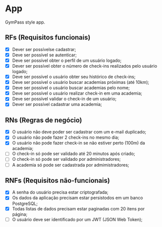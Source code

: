 # App

GymPass style app.

## RFs (Requisitos funcionais)

- [x] Dever ser possívelse cadastrar;
- [x] Deve ser possível se autenticar;
- [x] Deve ser possível obter o perfil de um usuário logado;
- [x] Dever ser possível obter o número de check-ins realizados pelo usuário logado;
- [x] Deve ser possível o usuário obter seu histórico de check-ins;
- [x] Deve ser possível o usuário buscar academias próximas (até 10km);
- [x] Deve ser possível o usuário buscar academias pelo nome;
- [x] Deve ser possível o usuário realizar check-in em uma academia;
- [x] Deve ser possível validar o check-in de um usuário;
- [x] Dever ser possível cadastrar uma academia;

## RNs (Regras de negócio)

- [x] O usuário não deve poder ser cadastrar com um e-mail duplicado;
- [x] O usuário não pode fazer 2 check-ins no mesmo dia;
- [x] O usuário não pode fazer check-in se não estiver perto (100m) da academia;
- [ ] O check-in só pode ser validado até 20 minutos após criado;
- [ ] O check-in só pode ser validado por administradores;
- [ ] A academia só pode ser cadastrada por admimistradores;

## RNFs (Requisitos não-funcionais)

- [x] A senha do usuário precisa estar criptografada;
- [x] Os dados da aplicação precisam estar persistodos em um banco PostgreSQL;
- [x] Todas listas de dados precisam estar paginadas com 20 itens por página;
- [ ] O usuário deve ser identificado por um JWT (JSON Web Token);
